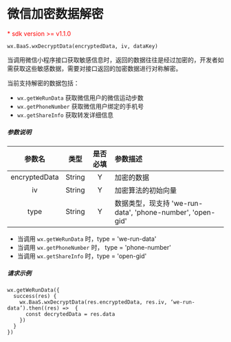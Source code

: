 # 微信加密数据解密

<p style='color:red'>* sdk version >= v1.1.0</p>

`wx.BaaS.wxDecryptData(encryptedData, iv, dataKey)`

当调用微信小程序接口获取敏感信息时，返回的数据往往是经过加密的，开发者如需获取这些敏感数据，需要对接口返回的加密数据进行对称解密。

当前支持解密的数据包括：
- `wx.getWeRunData` 获取微信用户的微信运动步数
- `wx.getPhoneNumber` 获取微信用户绑定的手机号
- `wx.getShareInfo` 获取转发详细信息

##### 参数说明

|      参数名      |   类型   | 是否必填 | 参数描述                      |
| :-----------: | :----: | :--: | :------------------------ |
|  encryptedData  |  String  |  Y  |  加密的数据  |
|  iv  |  String  |  Y  |  加密算法的初始向量  |
|  type  |  String  |  Y  |  数据类型，现支持 'we-run-data', 'phone-number', 'open-gid'  |

- 当调用 `wx.getWeRunData` 时，type = 'we-run-data'
- 当调用 `wx.getPhoneNumber` 时， type = 'phone-number'
- 当调用 `wx.getShareInfo` 时，type = 'open-gid'


##### 请求示例

```
wx.getWeRunData({
  success(res) {
    wx.BaaS.wxDecryptData(res.encryptedData, res.iv, ‘we-run-data’).then((res) =>  {
      const decrytedData = res.data
    })
  }
})
```